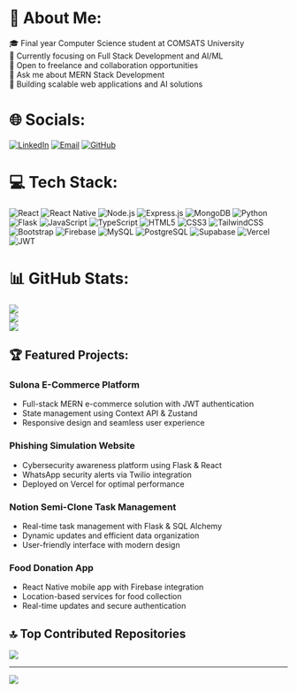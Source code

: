 # 💫 About Me:
🎓 Final year Computer Science student at COMSATS University\
🌱 Currently focusing on Full Stack Development and AI/ML\
💼 Open to freelance and collaboration opportunities\
💬 Ask me about MERN Stack Development\
🚀 Building scalable web applications and AI solutions

# 🌐 Socials:
[![LinkedIn](https://img.shields.io/badge/LinkedIn-%230077B5.svg?logo=linkedin&logoColor=white)](https://linkedin.com/in/hamzaiftikhhar) 
[![Email](https://img.shields.io/badge/Email-%23D14836.svg?logo=gmail&logoColor=white)](mailto:alihamxa366@gmail.com)
[![GitHub](https://img.shields.io/badge/GitHub-%23181717.svg?logo=github&logoColor=white)](https://github.com/hamzaiftikhhar)

# 💻 Tech Stack:
![React](https://img.shields.io/badge/react-%2320232a.svg?style=for-the-badge&logo=react&logoColor=%2361DAFB) 
![React Native](https://img.shields.io/badge/react_native-%2320232a.svg?style=for-the-badge&logo=react&logoColor=%2361DAFB) 
![Node.js](https://img.shields.io/badge/node.js-6DA55F?style=for-the-badge&logo=node.js&logoColor=white) 
![Express.js](https://img.shields.io/badge/express.js-%23404d59.svg?style=for-the-badge&logo=express&logoColor=%2361DAFB) 
![MongoDB](https://img.shields.io/badge/MongoDB-%234ea94b.svg?style=for-the-badge&logo=mongodb&logoColor=white) 
![Python](https://img.shields.io/badge/python-3670A0?style=for-the-badge&logo=python&logoColor=ffdd54) 
![Flask](https://img.shields.io/badge/flask-%23000.svg?style=for-the-badge&logo=flask&logoColor=white) 
![JavaScript](https://img.shields.io/badge/javascript-%23323330.svg?style=for-the-badge&logo=javascript&logoColor=%23F7DF1E) 
![TypeScript](https://img.shields.io/badge/typescript-%23007ACC.svg?style=for-the-badge&logo=typescript&logoColor=white) 
![HTML5](https://img.shields.io/badge/html5-%23E34F26.svg?style=for-the-badge&logo=html5&logoColor=white) 
![CSS3](https://img.shields.io/badge/css3-%231572B6.svg?style=for-the-badge&logo=css3&logoColor=white) 
![TailwindCSS](https://img.shields.io/badge/tailwindcss-%2338B2AC.svg?style=for-the-badge&logo=tailwind-css&logoColor=white) 
![Bootstrap](https://img.shields.io/badge/bootstrap-%23563D7C.svg?style=for-the-badge&logo=bootstrap&logoColor=white) 
![Firebase](https://img.shields.io/badge/firebase-%23039BE5.svg?style=for-the-badge&logo=firebase) 
![MySQL](https://img.shields.io/badge/mysql-%2300f.svg?style=for-the-badge&logo=mysql&logoColor=white) 
![PostgreSQL](https://img.shields.io/badge/postgres-%23316192.svg?style=for-the-badge&logo=postgresql&logoColor=white) 
![Supabase](https://img.shields.io/badge/Supabase-3ECF8E?style=for-the-badge&logo=supabase&logoColor=white)
![Vercel](https://img.shields.io/badge/vercel-%23000000.svg?style=for-the-badge&logo=vercel&logoColor=white)
![JWT](https://img.shields.io/badge/JWT-black?style=for-the-badge&logo=JSON%20web%20tokens)

# 📊 GitHub Stats:
![](https://github-readme-stats.vercel.app/api?username=hamzaiftikhhar&theme=radical&hide_border=false&include_all_commits=true&count_private=true)<br/>
![](https://github-readme-streak-stats.herokuapp.com/?user=hamzaiftikhhar&theme=radical&hide_border=false)<br/>
![](https://github-readme-stats.vercel.app/api/top-langs/?username=hamzaiftikhhar&theme=radical&hide_border=false&include_all_commits=true&count_private=true&layout=compact)

## 🏆 Featured Projects:

### Sulona E-Commerce Platform
- Full-stack MERN e-commerce solution with JWT authentication
- State management using Context API & Zustand
- Responsive design and seamless user experience

### Phishing Simulation Website
- Cybersecurity awareness platform using Flask & React
- WhatsApp security alerts via Twilio integration
- Deployed on Vercel for optimal performance

### Notion Semi-Clone Task Management
- Real-time task management with Flask & SQL Alchemy
- Dynamic updates and efficient data organization
- User-friendly interface with modern design

### Food Donation App
- React Native mobile app with Firebase integration
- Location-based services for food collection
- Real-time updates and secure authentication

## 🔝 Top Contributed Repositories
![](https://github-contributor-stats.vercel.app/api?username=hamzaiftikhhar&limit=5&theme=radical&combine_all_yearly_contributions=true)

---
[![](https://visitcount.itsvg.in/api?id=hamzaiftikhhar&icon=0&color=0)](https://visitcount.itsvg.in)
